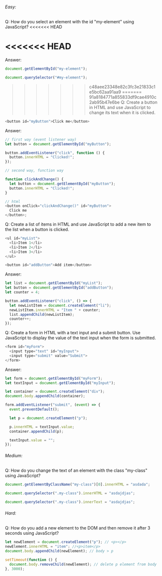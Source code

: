 ###### Easy:

Q: How do you select an element with the id "my-element" using JavaScript?
<<<<<<< HEAD

<<<<<<< HEAD
=======
Answer: 
```js
document.getElementById("my-element");

document.querySelector("#my-element");
```

>>>>>>> c48aee23348e82c3fc3e21833c1e5bc62aa91aa9
=======
>>>>>>> 91a8184771a855833df9cae4910c2ab95b47e6be
Q: Create a button in HTML and use JavaScript to change its text when it is clicked.

```js
<button id="myButton">Click me</button>
```

Answer:

```js
// first way (event listener way)
let button = document.getElementById("myButton");

button.addEventListener("click", function () {
  button.innerHTML = "Clicked!";
});

// second way, function way

function clickAndChange() {
  let button = document.getElementById("myButton");
  button.innerHTML = "Clicked!";
}

// html
<button onClick="clickAndChange()" id="myButton">
  Click me
</button>;
```

Q: Create a list of items in HTML and use JavaScript to add a new item to the list when a button is clicked.

```js
<ul id="myList">
  <li>Item 1</li>
  <li>Item 2</li>
  <li>Item 3</li>
</ul>

<button id="addButton">Add item</button>
```

Answer:

```js
let list = document.getElementById("myList");
let button = document.getElementById("addButton");
let counter = 4;

button.addEventListener("click", () => {
  let newListItem = document.createElement("li");
  newListItem.innerHTML = "Item " + counter;
  list.appendChild(newListItem);
  counter++;
});
```

Q: Create a form in HTML with a text input and a submit button. Use JavaScript to display the value of the text input when the form is submitted.

```js
<form id="myForm">
  <input type="text" id="myInput">
  <input type="submit" value="Submit">
</form>
```

Answer:

```js
let form = document.getElementById("myForm");
let textInput = document.getElementById("myInput");

let container = document.createElement("div");
document.body.appendChild(container);

form.addEventListener("submit", (event) => {
  event.preventDefault();

  let p = document.createElement("p");

  p.innerHTML = textInput.value;
  container.appendChild(p);

  textInput.value = "";
});
```

###### Medium:

Q: How do you change the text of an element with the class "my-class" using JavaScript?

```js
document.getElementByClassName("my-class")[0].innerHTML = "asdada";

document.querySelector(".my-class").innerHTML = "asdajdjas";

document.querySelector(".my-class").innerText = "asdajdjas";
```

###### Hard:

Q: How do you add a new element to the DOM and then remove it after 3 seconds using JavaScript?

```js
let newElement = document.createElement("p"); // <p></p>
newElement.innerHTML = "item"; //<p>item</p>
document.body.appendChild(newElement); // body > p

setTimeout(function () {
  document.body.removeChild(newElement); // delete p element from body after 3 seconds.
}, 3000);
```
